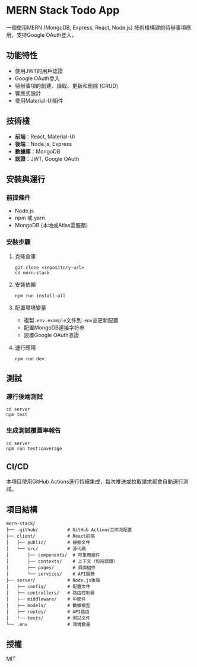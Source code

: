 # MERN Stack Todo App

一個使用MERN (MongoDB, Express, React, Node.js) 技術棧構建的待辦事項應用，支持Google OAuth登入。

## 功能特性

- 使用JWT的用戶認證
- Google OAuth登入
- 待辦事項的創建、讀取、更新和刪除 (CRUD)
- 響應式設計
- 使用Material-UI組件

## 技術棧

- **前端**：React, Material-UI
- **後端**：Node.js, Express
- **數據庫**：MongoDB
- **認證**：JWT, Google OAuth

## 安裝與運行

### 前提條件

- Node.js
- npm 或 yarn
- MongoDB (本地或Atlas雲服務)

### 安裝步驟

1. 克隆倉庫
   ```
   git clone <repository-url>
   cd mern-stack
   ```

2. 安裝依賴
   ```
   npm run install-all
   ```

3. 配置環境變量
   - 複製`.env.example`文件到`.env`並更新配置
   - 配置MongoDB連接字符串
   - 設置Google OAuth憑證

4. 運行應用
   ```
   npm run dev
   ```

## 測試

### 運行後端測試

```
cd server
npm test
```

### 生成測試覆蓋率報告

```
cd server
npm run test:coverage
```

## CI/CD

本項目使用GitHub Actions進行持續集成，每次推送或拉取請求都會自動運行測試。

## 項目結構

```
mern-stack/
├── .github/           # GitHub Actions工作流配置
├── client/            # React前端
│   ├── public/        # 靜態文件
│   └── src/           # 源代碼
│       ├── components/  # 可重用組件
│       ├── contexts/    # 上下文（包括認證）
│       ├── pages/       # 頁面組件
│       └── services/    # API服務
├── server/            # Node.js後端
│   ├── config/        # 配置文件
│   ├── controllers/   # 路由控制器
│   ├── middleware/    # 中間件
│   ├── models/        # 數據模型
│   ├── routes/        # API路由
│   └── tests/         # 測試文件
└── .env               # 環境變量
```

## 授權

MIT 